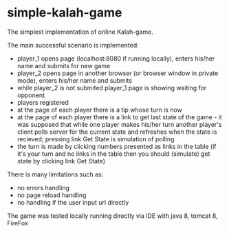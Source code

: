# simple-kalah-game

The simplest implementation of online Kalah-game.

The main successful scenario is implemented:

* player_1 opens page (localhost:8080 if running locally), enters his/her name and submits for new game
* player_2 opens page in another browser (or browser window in private mode), enters his/her name and submits
* while player_2 is not submited player_1 page is showing waiting for opponent
* players registered
* at the page of each player there is a tip whose turn is now
* at the page of each player there is a link to get last state of the game - it was supposed that while one player makes his/her turn another player's client polls server for the current state and refreshes when the state is recieved; pressing link Get State is simulation of polling
* the turn is made by clicking numbers presented as links in the table (if it's your turn and no links in the table then you should (simulate) get state by clicking link Get State)

There is many limitations such as:

* no errors handling
* no page reload handling
* no handling if the user input url directly

The game was tested locally running directly via IDE with java 8, tomcat 8, FireFox
